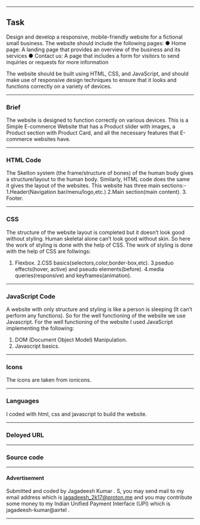 <hr />

## Task

Design and develop a responsive, mobile-friendly website for a fictional small business. The website should include the following pages:
● Home page: A landing page that provides an overview of the business and its services
● Contact us: A page that includes a form for visitors to send inquiries or requests for more information

The website should be built using HTML, CSS, and JavaScript, and should make use of responsive design techniques to ensure that it looks and functions correctly on a variety of devices.

<hr />

### Brief

The website is designed to function correctly on various devices. This is a Simple E-commerce Website that has a Product slider with images, a Product section with Product Card, and all the necessary features that E-commerce websites have.

<hr />

### HTML Code

The Skelton system (the frame/structure of bones) of the human body gives a structure/layout to the human body. Similarly, HTML code does the same it gives the layout of the websites.
This website has three main sections:-
1.Header(Navigation bar/menu/logo,etc.)
2.Main section(main content).
3. Footer.

<hr />

### CSS

The structure of the website layout is completed but it doesn’t look good without styling. Human skeletal alone can’t look good without skin. So here the work of styling is done with the help of  CSS.
The work of styling is done with the help of  CSS are follwings:

1. Flexbox.
2.CSS basics(selectors,color,border-box,etc).
3.pseduo effects(hover, active) and pseudo elements(before).
4.media queries(responsive) and keyframes(animation).  

<hr />

### JavaScript Code

A website with only structure and styling is like a person is sleeping (It can’t perform any functions). So for the well functioning of the website we use Javascript.
For the well functioning of the website I used JavaScript implementing the following:

1. DOM (Document Object Model) Manipulation.
2. Javascript basics.

<hr />

### Icons

The icons are taken from ionicons.

<hr />

### Languages

I coded with html, css and javascript to build the website.

<hr />

### Deloyed URL


<hr />

### Source code

<hr />

#### Advertisement

 Submitted and coded by Jagadeesh Kumar . S, you may send mail to my email address which is jagadeesh_2k17@proton.me and you may contribute some money to my Indian Unified Payment Interface (UPI) which is jagadeesh-kumar@airtel .

<hr />